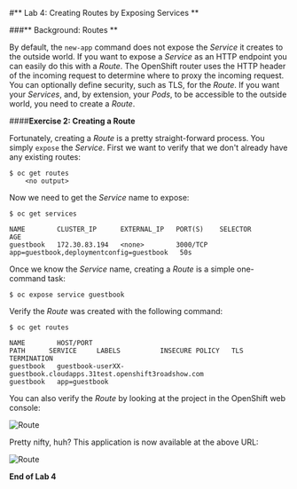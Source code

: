 #** Lab 4: Creating Routes by Exposing Services **

###** Background: Routes **

By default, the `new-app` command does not expose the *Service* it creates to
the outside world. If you want to expose a *Service* as an HTTP endpoint you can
easily do this with a *Route*. The OpenShift router uses the HTTP header of the
incoming request to determine where to proxy the incoming request. You can
optionally define security, such as TLS, for the *Route*. If you want your
*Services*, and, by extension, your *Pods*,  to be accessible to the outside
world, you need to create a *Route*.

####**Exercise 2: Creating a Route**

Fortunately, creating a *Route* is a pretty straight-forward process.  You simply
`expose` the *Service*. First we want to verify that we don't already have any
existing routes:

	$ oc get routes
        <no output>

Now we need to get the *Service* name to expose:

	$ oc get services

    NAME        CLUSTER_IP      EXTERNAL_IP   PORT(S)    SELECTOR                                   AGE
    guestbook   172.30.83.194   <none>        3000/TCP   app=guestbook,deploymentconfig=guestbook   50s

Once we know the *Service* name, creating a *Route* is a simple one-command task:

	$ oc expose service guestbook

Verify the *Route* was created with the following command:

	$ oc get routes

    NAME        HOST/PORT                                                            PATH      SERVICE     LABELS          INSECURE POLICY   TLS TERMINATION
    guestbook   guestbook-userXX-guestbook.cloudapps.31test.openshift3roadshow.com             guestbook   app=guestbook

You can also verify the *Route* by looking at the project in the OpenShift web console:

![Route](http://training.runcloudrun.com/images/roadshow/route.png)

Pretty nifty, huh?  This application is now available at the above URL:

![Route](http://training.runcloudrun.com/images/roadshow/route2.png)

**End of Lab 4**
